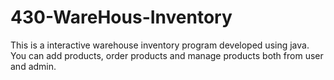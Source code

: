 # 430-WareHous-Inventory
This is a interactive warehouse inventory program developed using java. You can add products, order products and manage products both from user and admin.
